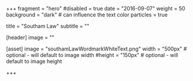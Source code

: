 +++
fragment = "hero"
#disabled = true
date = "2016-09-07"
weight = 50
background = "dark" # can influence the text color
particles = true

title = "Southam Law"
subtitle = ""

[header]
  image = ""

[asset]
  image = "southamLawWordmarkWhiteText.png"
  width = "500px" # optional - will default to image width
  #height = "150px" # optional - will default to image height

+++
